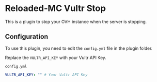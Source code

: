 # Reloaded-MC Vultr Stop

This is a plugin to stop your OVH instance when the server is stopping.

## Configuration

To use this plugin, you need to edit the `config.yml` file in the plugin folder.

Replace the `VULTR_API_KEY` with your Vultr API Key.

`config.yml`
```yaml
VULTR_API_KEY: "" # Your Vultr API Key
```